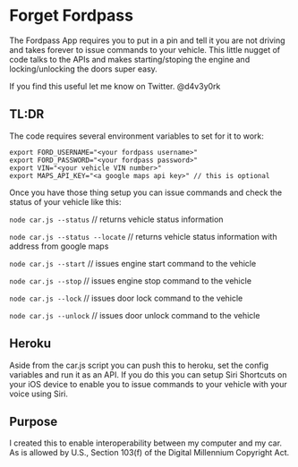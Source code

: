 # Forget Fordpass

The Fordpass App requires you to put in a pin and tell it you are not driving and takes forever to issue commands to your vehicle. This little nugget of code talks to the APIs and makes starting/stoping the engine and locking/unlocking the doors super easy.

If you find this useful let me know on Twitter. @d4v3y0rk  

## TL:DR

The code requires several environment variables to set for it to work:
```
export FORD_USERNAME="<your fordpass username>"
export FORD_PASSWORD="<your fordpass password>"
export VIN="<your vehicle VIN number>"
export MAPS_API_KEY="<a google maps api key>" // this is optional
```

Once you have those thing setup you can issue commands and check the status of your vehicle like this:

`node car.js --status`      // returns vehicle status information

`node car.js --status --locate`     // returns vehicle status information with address from google maps

`node car.js --start`       // issues engine start command to the vehicle

`node car.js --stop`        // issues engine stop command to the vehicle

`node car.js --lock`        // issues door lock command to the vehicle

`node car.js --unlock`      // issues door unlock command to the vehicle


## Heroku

Aside from the car.js script you can push this to heroku, set the config variables and run it as an API. If you do this you can setup Siri Shortcuts on your iOS device to enable you to issue commands to your vehicle with your voice using Siri. 

## Purpose

I created this to enable interoperability between my computer and my car. As is allowed by U.S., Section 103(f) of the Digital Millennium Copyright Act.
